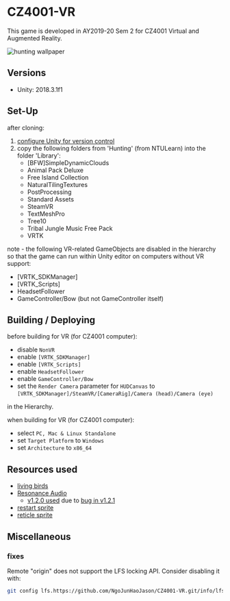 # CZ4001-VR

This game is developed in AY2019-20 Sem 2 for CZ4001 Virtual and Augmented Reality.

![hunting wallpaper](Hunting/Assets/Wallpaper/Deer-Hunting-Wallpapers.jpg)

## Versions

- Unity: 2018.3.1f1

## Set-Up

after cloning:

1. [configure Unity for version control](https://thoughtbot.com/blog/how-to-git-with-unity)
2. copy the following folders from 'Hunting' (from NTULearn) into the folder 'Library':
    - [BFW]SimpleDynamicClouds
    - Animal Pack Deluxe
    - Free Island Collection
    - NaturalTilingTextures
    - PostProcessing
    - Standard Assets
    - SteamVR
    - TextMeshPro
    - Tree10
    - Tribal Jungle Music Free Pack
    - VRTK

note - the following VR-related GameObjects are disabled in the hierarchy so that the game can run within Unity editor on computers without VR support:

- [VRTK_SDKManager]
- [VRTK_Scripts]
- HeadsetFollower
- GameController/Bow (but not GameController itself)

## Building / Deploying

before building for VR (for CZ4001 computer):

- disable `NonVR`
- enable `[VRTK_SDKManager]`
- enable `[VRTK_Scripts]`
- enable `HeadsetFollower`
- enable `GameController/Bow`
- set the `Render Camera` parameter for `HUDCanvas` to `[VRTK_SDKManager]/SteamVR/[CameraRig]/Camera (head)/Camera (eye)`

in the Hierarchy.  

when building for VR (for CZ4001 computer):

- select `PC, Mac & Linux Standalone`
- set `Target Platform` to `Windows`
- set `Architecture` to `x86_64`

## Resources used

- [living birds](https://assetstore.unity.com/packages/3d/characters/animals/living-birds-15649)
- [Resonance Audio](https://resonance-audio.github.io/resonance-audio/develop/unity/getting-started.html)
  - [v1.2.0 used](https://github.com/resonance-audio/resonance-audio-unity-sdk/releases/tag/v1.2.0) due to [bug in v1.2.1](https://github.com/resonance-audio/resonance-audio-unity-sdk/issues/51#issue-353082964)
- [restart sprite](https://www.pngguru.com/free-transparent-background-png-clipart-bzxou/download)
- [reticle sprite](https://www.hiclipart.com/free-transparent-background-png-clipart-mryvr)

## Miscellaneous

### fixes

Remote "origin" does not support the LFS locking API. Consider disabling it with:

```bash
git config lfs.https://github.com/NgoJunHaoJason/CZ4001-VR.git/info/lfs.locksverify false
```

